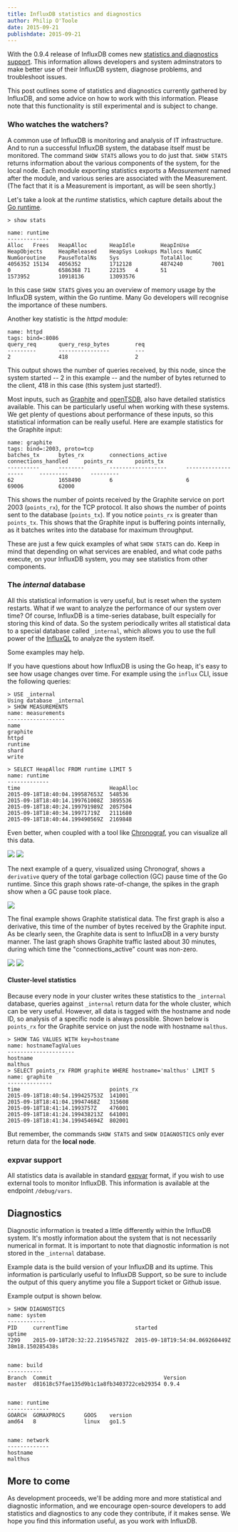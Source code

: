 ```yaml
---
title: InfluxDB statistics and diagnostics
author: Philip O'Toole
date: 2015-09-21
publishdate: 2015-09-21
---
```


With the 0.9.4 release of InfluxDB comes new [statistics and diagnostics support](https://github.com/influxdb/influxdb/tree/master/monitor). This information allows developers and system adminstrators to make better use of their InfluxDB system, diagnose problems, and troubleshoot issues.

This post outlines some of statistics and diagnostics currently gathered by InfluxDB, and some advice on how to work with this information. Please note that this functionality is still experimental and is subject to change.

### Who watches the watchers?

A common use of InfluxDB is monitoring and analysis of IT infrastructure. And to run a successful InfluxDB system, the database itself must be monitored. The command `SHOW STATS` allows you to do just that. `SHOW STATS` returns information about the various components of the system, for the local node. Each module exporting statistics exports a _Measurement_ named after the module, and various series are associated with the Measurement. (The fact that it is a Measurement is important, as will be seen shortly.)

Let's take a look at the _runtime_ statistics, which capture details about the [Go runtime](https://golang.org/pkg/runtime/).

```
> show stats

name: runtime
-------------
Alloc   Frees   HeapAlloc       HeapIdle        HeapInUse       HeapObjects     HeapReleased    HeapSys Lookups Mallocs NumGC   NumGoroutine    PauseTotalNs    Sys             TotalAlloc
4056352 15134   4056352         1712128         4874240         7001            0               6586368 71      22135   4       51              1573952         10918136        13093576
```

In this case `SHOW STATS` gives you an overview of memory usage by the InfluxDB system, within the Go runtime. Many Go developers will recognise the importance of these numbers.

Another key statistic is the _httpd_ module:

```
name: httpd
tags: bind=:8086
query_req       query_resp_bytes        req
---------       ----------------        ---
2               418                     2
```

This output shows the number of queries received, by this node, since the system started -- 2 in this example -- and the number of bytes returned to the client, 418 in this case (this system just started!).

Most inputs, such as [Graphite](http://graphite.readthedocs.org/en/latest/) and [openTSDB](http://opentsdb.net/), also have detailed statistics available. This can be particularly useful when working with these systems. We get plenty of questions about performance of these inputs, so this statistical information can be really useful. Here are example statistics for the Graphite input:

```
name: graphite
tags: bind=:2003, proto=tcp
batches_tx      bytes_rx        connections_active      connections_handled     points_rx       points_tx
----------      --------        ------------------      -------------------     ---------       ---------
62              1658490         6                       6                       69006           62000
```

This shows the number of points received by the Graphite service on port 2003 (`points_rx`), for the TCP protocol. It also shows the number of points sent to the database (`points_tx`). If you notice `points_rx` is greater than `points_tx`. This shows that the Graphite input is buffering points internally, as it batches writes into the database for maximum throughput.

These are just a few quick examples of what `SHOW STATS` can do. Keep in mind that depending on what services are enabled, and what code paths execute, on your InfluxDB system, you may see statistics from other components.

### The _internal_ database

All this statistical information is very useful, but is reset when the system restarts. What if we want to analyze the performance of our system over time? Of course, InfluxDB is a time-series database, built especially for storing this kind of data. So the system periodically writes all statistical data to a special database called `_internal`, which allows you to use the full power of the [InfluxQL](https://influxdb.com/docs/v0.9/query_language/spec.html) to analyze the system itself.

Some examples may help.

If you have questions about how InfluxDB is using the Go heap, it's easy to see how usage changes over time. For example using the `influx` CLI, issue the following queries:

```
> USE _internal
Using database _internal
> SHOW MEASUREMENTS
name: measurements
------------------
name
graphite
httpd
runtime
shard
write

> SELECT HeapAlloc FROM runtime LIMIT 5
name: runtime
-------------
time                            HeapAlloc
2015-09-18T18:40:04.199587653Z  548536
2015-09-18T18:40:14.199761008Z  3895536
2015-09-18T18:40:24.199791989Z  2057504
2015-09-18T18:40:34.19971719Z   2111680
2015-09-18T18:40:44.199490569Z  2169848
```

Even better, when coupled with a tool like [Chronograf](https://influxdb.com/chronograf/index.html), you can visualize all this data.

![](/img/blog/stats_and_diags/gc1.png)
![](/img/blog/stats_and_diags/gc2.png)

The next example of a query, visualized using Chronograf, shows a `derivative` query of the total garbage collection (GC) pause time of the Go runtime. Since this graph shows rate-of-change, the spikes in the graph show when a GC pause took place.

![](/img/blog/stats_and_diags/gc3.png)

The final example shows Graphite statistical data. The first graph is also a derivative, this time of the number of bytes received by the Graphite input. As be clearly seen, the Graphite data is sent to InfluxDB in a very bursty manner. The last graph shows Graphite traffic lasted about 30 minutes, during which time the "connections_active" count was non-zero.

![](/img/blog/stats_and_diags/graphite1.png)
![](/img/blog/stats_and_diags/graphite2.png)

#### Cluster-level statistics
Because every node in your cluster writes these statistics to the `_internal` database, queries against `_internal` return data for the whole cluster, which can be very useful. However, all data is tagged with the hostname and node ID, so analysis of a specific node is always possible. Shown below is `points_rx` for the Graphite service on just the node with hostname `malthus`.
```
> SHOW TAG VALUES WITH key=hostname
name: hostnameTagValues
---------------------
hostname
malthus
> SELECT points_rx FROM graphite WHERE hostname='malthus' LIMIT 5
name: graphite
--------------
time                            points_rx
2015-09-18T18:40:54.199425753Z  141001
2015-09-18T18:41:04.19947468Z   315608
2015-09-18T18:41:14.1993757Z    476001
2015-09-18T18:41:24.199438213Z  641001
2015-09-18T18:41:34.199454694Z  802001
```

But remember, the commands `SHOW STATS` and `SHOW DIAGNOSTICS` only ever return data for the **local node**.

### expvar support
All statistics data is available in standard [expvar](https://golang.org/pkg/expvar/) format, if you wish to use external tools to monitor InfluxDB. This information is available at the endpoint `/debug/vars`.

## Diagnostics

Diagnostic information is treated a little differently within the InfluxDB system. It's mostly information about the system that is not necessarily numerical in format. It is important to note that diagnostic information is not stored in the `_internal` database.

Example data is the build version of your InfluxDB and its uptime. This information is particularly useful to InfluxDB Support, so be sure to include the output of this query anytime you file a Support ticket or Github issue.

Example output is shown below.

```
> SHOW DIAGNOSTICS
name: system
------------
PID     currentTime                     started                         uptime
7299    2015-09-18T20:32:22.219545782Z  2015-09-18T19:54:04.069260449Z  38m18.150285438s


name: build
-----------
Branch  Commit                                   Version
master  d81618c57fae135d9b1c1a8fb3403722ceb29354 0.9.4


name: runtime
-------------
GOARCH  GOMAXPROCS      GOOS    version
amd64   8               linux   go1.5


name: network
-------------
hostname
malthus
```

## More to come

As development proceeds, we'll be adding more and more statistical and diagnostic information, and we encourage open-source developers to add statistics and diagnostics to any code they contribute, if it makes sense. We hope you find this information useful, as you work with InfluxDB.
